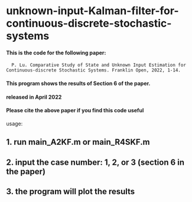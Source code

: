 # unknown-input-Kalman-filter-for-continuous-discrete-stochastic-systems

#### This is the code for the following paper:
      P. Lu. Comparative Study of State and Unknown Input Estimation for Continuous-discrete Stochastic Systems. Franklin Open, 2022, 1-14.

####   This program shows the results of Section 6 of the paper.

####   released in April 2022

####   Please cite the above paper if you find this code useful


usage:
## 1. run main_A2KF.m or main_R4SKF.m 
## 2. input the case number: 1, 2, or 3 (section 6 in the paper)
## 3. the program will plot the results
